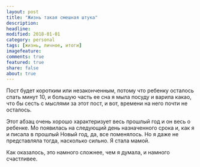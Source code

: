 ```yaml
---
layout: post
title: "Жизнь такая смешная штука"
description:
headline:
modified: 2018-01-01
category: personal
tags: [жизнь, личное, итоги]
imagefeature:
comments: true
featured: true
share: false
about: true
---
```


Пост будет коротким или незаконченным, потому что ребенку осталось спать минут 10, и большую часть ее сна я мыла посуду и варила какао, что бы сесть с мыслями за этот пост, и вот, времени на него почти не осталось.

Этот абзац очень хорошо характеризует весь прошлый год и он весь о ребенке. Мо появилась на следующий день назначенного срока и, как я и писала в прошлый Новый год, да, все поменялось. Но я даже не представляла тогда, насколько сильно. Я стала мамой. 

Как оказалось, это намного сложнее, чем я думала, и намного счастливее. 